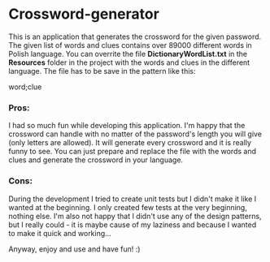 # Crossword-generator

This is an application that generates the crossword for the given password. The given list of words and clues contains over 89000 different words in Polish language. You can overrite the file **DictionaryWordList.txt** in the **Resources** folder in the project with the words and clues in the different language. The file has to be save in the pattern like this:

word;clue

### Pros:
I had so much fun while developing this application. I'm happy that the crossword can handle with no matter of the password's length you will give (only letters are allowed). It will generate every crossword and it is really funny to see. You can just prepare and replace the file with the words and clues and generate the crossword in your language.


### Cons:
During the development I tried to create unit tests but I didn't make it like I wanted at the beginning. I only created few tests at the very beginning, nothing else. I'm also not happy that I didn't use any of the design patterns, but I really could - it is maybe cause of my laziness and because I wanted to make it quick and working...


Anyway, enjoy and use and have fun! :)
